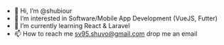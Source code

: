 - 👋 Hi, I’m @shubiour
- 👀 I’m interested in Software/Mobile App Development (VueJS, Futter)
- 🌱 I’m currently learning React & Laravel
- 📫 How to reach me sv95.shuvo@gmail.com drop me an email

<!---
shubiour/shubiour is a ✨ special ✨ repository because its `README.md` (this file) appears on your GitHub profile.
You can click the Preview link to take a look at your changes.
--->
